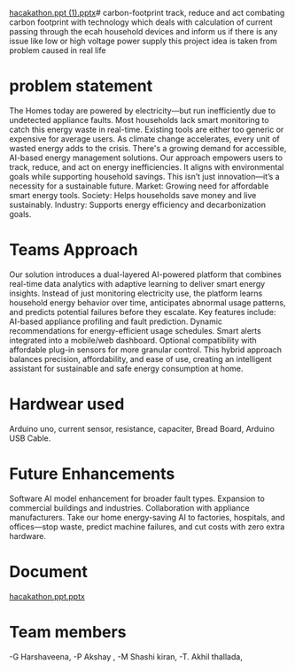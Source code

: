 [hacakathon.ppt (1).pptx](https://github.com/user-attachments/files/20026723/hacakathon.ppt.1.pptx)# carbon-footprint
track, reduce and act combating carbon footprint with technology which deals with calculation of current passing through the ecah household devices and inform us if there is any issue like low or high voltage power supply this project idea is taken from problem caused in real life
# problem statement 
The Homes today are powered by electricity—but run inefficiently due to undetected appliance faults.
Most households lack smart monitoring to catch this energy waste in real-time.
Existing tools are either too generic or expensive for average users.
As climate change accelerates, every unit of wasted energy adds to the crisis.
There's a growing demand for accessible, AI-based energy management solutions.
Our approach empowers users to track, reduce, and act on energy inefficiencies.
It aligns with environmental goals while supporting household savings.
This isn’t just innovation—it’s a necessity for a sustainable future.
Market: Growing need for affordable smart energy tools.
Society: Helps households save money and live sustainably.
Industry: Supports energy efficiency and decarbonization goals.
# Teams Approach
Our solution introduces a dual-layered AI-powered platform that combines real-time data analytics with adaptive learning to deliver smart energy insights.
Instead of just monitoring electricity use, the platform learns household energy behavior over time, anticipates abnormal usage patterns, and predicts potential failures before they escalate.
Key features include:
AI-based appliance profiling and fault prediction.
Dynamic recommendations for energy-efficient usage schedules.
Smart alerts integrated into a mobile/web dashboard.
Optional compatibility with affordable plug-in sensors for more granular control.
This hybrid approach balances precision, affordability, and ease of use, creating an intelligent assistant for sustainable and safe energy consumption at home.
# Hardwear used 
Arduino uno,
current sensor,
resistance,
capaciter,
Bread Board,
Arduino USB Cable.
# Future Enhancements
Software AI model enhancement for broader fault types. 
Expansion to commercial buildings  and industries.
Collaboration with appliance manufacturers. 
Take our home energy-saving AI to factories, hospitals, and offices—stop waste, predict machine failures, and cut costs with zero extra hardware.
# Document  
[hacakathon.ppt.pptx](https://github.com/user-attachments/files/20026724/hacakathon.ppt.pptx)
# Team members
-G Harshaveena,
-P Akshay ,
-M Shashi kiran,
-T. Akhil thallada,
